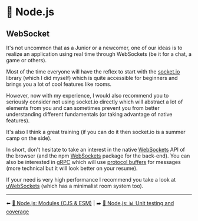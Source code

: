 # 🐢 Node.js

## WebSocket

It's not uncommon that as a Junior or a newcomer, one of our ideas is to realize an application using real time through WebSockets (be it for a chat, a game or others).

Most of the time everyone will have the reflex to start with the [socket.io](https://socket.io/) library (which I did myself) which is quite accessible for beginners and brings you a lot of cool features like rooms.

However, now with my experience, I would also recommend you to seriously consider not using socket.io directly which will abstract a lot of elements from you and can sometimes prevent you from better understanding different fundamentals (or taking advantage of native features).

It's also I think a great training (if you can do it then socket.io is a summer camp on the side).

In short, don't hesitate to take an interest in the native [WebSockets](https://developer.mozilla.org/fr/docs/Web/API/WebSockets_API) API of the browser (and the npm [WebSockets](https://www.npmjs.com/package/websocket) package for the back-end). You can also be interested in [gRPC](https://www.youtube.com/watch?v=fl9AZieRUaw) which will use [protocol buffers](https://developers.google.com/protocol-buffers) for messages (more technical but it will look better on your resume).

If your need is very high performance I recommend you take a look at [uWebSockets](https://github.com/uNetworking/uWebSockets.js) (which has a minimalist room system too).

---

⬅️ [🐢 Node.js: Modules (CJS & ESM)](./modules.md) |
➡️ [🐢 Node.js: 📊 Unit testing and coverage](./unit-testing-and-coverage.md)